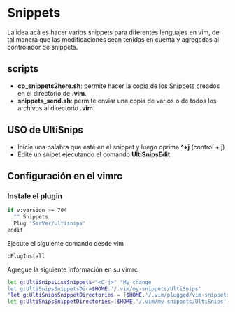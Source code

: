 # Snippets #

La idea acá es hacer varios snippets para diferentes lenguajes en vim, de tal
manera que las modificaciones sean tenidas en cuenta y agregadas al controlador
de snippets.

## scripts ##

* **cp_snippets2here.sh**: permite hacer la copia de los Snippets creados en el directorio de **.vim**.
* **snippets_send.sh**: permite enviar una copia de varios o de todos los archivos al directorio **.vim**.

## USO de UltiSnips ##

* Inicie una palabra que esté en el snippet y luego oprima **^+j** (control + j)
* Edite un snipet ejecutando el comando **UltiSnipsEdit**

## Configuración en el vimrc ##

### Instale el plugin ###

```bash
if v:version >= 704
  "" Snippets
  Plug 'SirVer/ultisnips'
endif
```
Ejecute el siguiente comando desde vim

```bash
:PlugInstall
```
Agregue la siguiente información en su vimrc

```bash
let g:UltiSnipsListSnippets="<C-j>" "My change
let g:UltiSnipsSnippetsDir=$HOME.'/.vim/my-snippets/UltiSnips'
"let g:UltiSnipsSnippetDirectories = [$HOME.'/.vim/plugged/vim-snippets', $HOME.'/proyectos/swissknife/vim/UltiSnips']
let g:UltiSnipsSnippetDirectories=[$HOME.'/.vim/my-snippets/UltiSnips']
```

